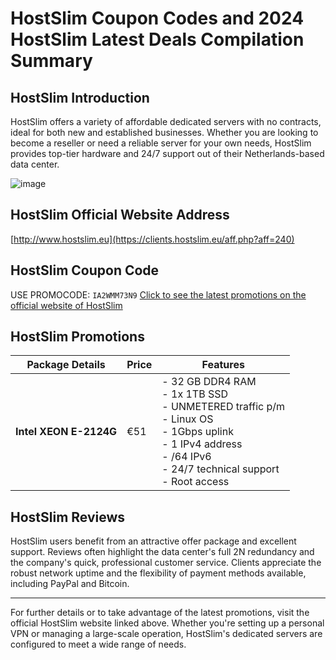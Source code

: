 # HostSlim Coupon Codes and 2024 HostSlim Latest Deals Compilation Summary

## HostSlim Introduction
HostSlim offers a variety of affordable dedicated servers with no contracts, ideal for both new and established businesses. Whether you are looking to become a reseller or need a reliable server for your own needs, HostSlim provides top-tier hardware and 24/7 support out of their Netherlands-based data center.

![image](https://github.com/ixkwood6969/HostSlim/assets/167836398/d0362652-0182-48f2-a817-101f58bf3593)

## HostSlim Official Website Address
[http://www.hostslim.eu](https://clients.hostslim.eu/aff.php?aff=240)

## HostSlim Coupon Code
USE PROMOCODE: `IA2WMM73N9`
[Click to see the latest promotions on the official website of HostSlim](https://clients.hostslim.eu/aff.php?aff=240)

## HostSlim Promotions
| Package Details        | Price | Features                                          |
|------------------------|-------|---------------------------------------------------|
| **Intel XEON E-2124G** | €51   | - 32 GB DDR4 RAM<br/>- 1x 1TB SSD<br/>- UNMETERED traffic p/m<br/>- Linux OS<br/>- 1Gbps uplink<br/>- 1 IPv4 address<br/>- /64 IPv6<br/>- 24/7 technical support<br/>- Root access |
  
## HostSlim Reviews
HostSlim users benefit from an attractive offer package and excellent support. Reviews often highlight the data center's full 2N redundancy and the company's quick, professional customer service. Clients appreciate the robust network uptime and the flexibility of payment methods available, including PayPal and Bitcoin.

---

For further details or to take advantage of the latest promotions, visit the official HostSlim website linked above. Whether you're setting up a personal VPN or managing a large-scale operation, HostSlim's dedicated servers are configured to meet a wide range of needs.
